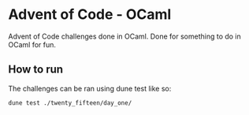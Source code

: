 # Advent of Code - OCaml


Advent of Code challenges done in OCaml. Done for something to do in OCaml for fun.


## How to run


The challenges can be ran using dune test like so:

```
dune test ./twenty_fifteen/day_one/
```

